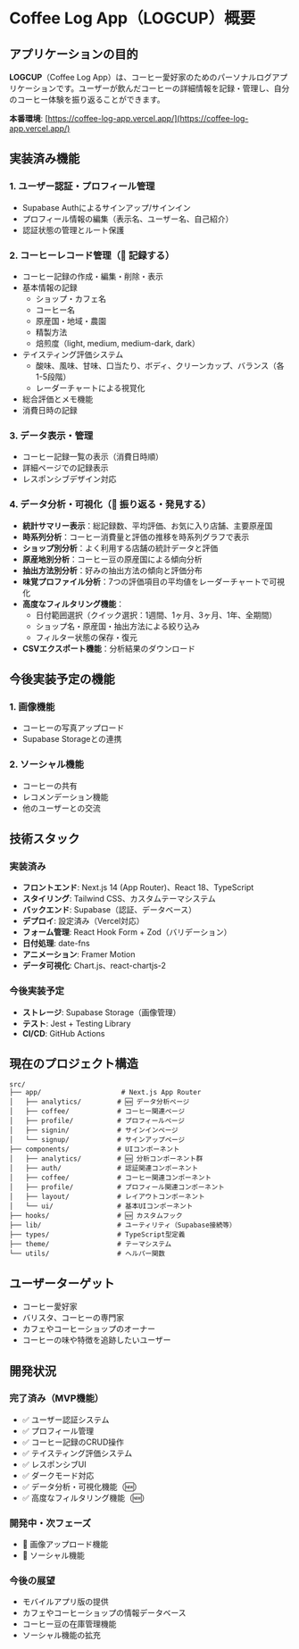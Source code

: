 # Coffee Log App（LOGCUP）概要

## アプリケーションの目的

**LOGCUP**（Coffee Log App）は、コーヒー愛好家のためのパーソナルログアプリケーションです。ユーザーが飲んだコーヒーの詳細情報を記録・管理し、自分のコーヒー体験を振り返ることができます。

**本番環境**: [https://coffee-log-app.vercel.app/](https://coffee-log-app.vercel.app/)

## 実装済み機能

### 1. **ユーザー認証・プロフィール管理**
   - Supabase Authによるサインアップ/サインイン
   - プロフィール情報の編集（表示名、ユーザー名、自己紹介）
   - 認証状態の管理とルート保護

### 2. **コーヒーレコード管理**（🎯 記録する）
   - コーヒー記録の作成・編集・削除・表示
   - 基本情報の記録
     - ショップ・カフェ名
     - コーヒー名
     - 原産国・地域・農園
     - 精製方法
     - 焙煎度（light, medium, medium-dark, dark）
   - テイスティング評価システム
     - 酸味、風味、甘味、口当たり、ボディ、クリーンカップ、バランス（各1-5段階）
     - レーダーチャートによる視覚化
   - 総合評価とメモ機能
   - 消費日時の記録

### 3. **データ表示・管理**
   - コーヒー記録一覧の表示（消費日時順）
   - 詳細ページでの記録表示
   - レスポンシブデザイン対応

### 4. **データ分析・可視化**（🎯 振り返る・発見する）
   - **統計サマリー表示**：総記録数、平均評価、お気に入り店舗、主要原産国
   - **時系列分析**：コーヒー消費量と評価の推移を時系列グラフで表示
   - **ショップ別分析**：よく利用する店舗の統計データと評価
   - **原産地別分析**：コーヒー豆の原産国による傾向分析
   - **抽出方法別分析**：好みの抽出方法の傾向と評価分布
   - **味覚プロファイル分析**：7つの評価項目の平均値をレーダーチャートで可視化
   - **高度なフィルタリング機能**：
     - 日付範囲選択（クイック選択：1週間、1ヶ月、3ヶ月、1年、全期間）
     - ショップ名・原産国・抽出方法による絞り込み
     - フィルター状態の保存・復元
   - **CSVエクスポート機能**：分析結果のダウンロード

## 今後実装予定の機能

### 1. **画像機能**
   - コーヒーの写真アップロード
   - Supabase Storageとの連携

### 2. **ソーシャル機能**
   - コーヒーの共有
   - レコメンデーション機能
   - 他のユーザーとの交流

## 技術スタック

### **実装済み**
- **フロントエンド**: Next.js 14 (App Router)、React 18、TypeScript
- **スタイリング**: Tailwind CSS、カスタムテーマシステム
- **バックエンド**: Supabase（認証、データベース）
- **デプロイ**: 設定済み（Vercel対応）
- **フォーム管理**: React Hook Form + Zod（バリデーション）
- **日付処理**: date-fns
- **アニメーション**: Framer Motion
- **データ可視化**: Chart.js、react-chartjs-2

### **今後実装予定**
- **ストレージ**: Supabase Storage（画像管理）
- **テスト**: Jest + Testing Library
- **CI/CD**: GitHub Actions

## 現在のプロジェクト構造

```
src/
├── app/                    # Next.js App Router
│   ├── analytics/         # 🆕 データ分析ページ
│   ├── coffee/            # コーヒー関連ページ
│   ├── profile/           # プロフィールページ
│   ├── signin/            # サインインページ
│   └── signup/            # サインアップページ
├── components/            # UIコンポーネント
│   ├── analytics/         # 🆕 分析コンポーネント群
│   ├── auth/              # 認証関連コンポーネント
│   ├── coffee/            # コーヒー関連コンポーネント
│   ├── profile/           # プロフィール関連コンポーネント
│   ├── layout/            # レイアウトコンポーネント
│   └── ui/                # 基本UIコンポーネント
├── hooks/                 # 🆕 カスタムフック
├── lib/                   # ユーティリティ（Supabase接続等）
├── types/                 # TypeScript型定義
├── theme/                 # テーマシステム
└── utils/                 # ヘルパー関数
```

## ユーザーターゲット

- コーヒー愛好家
- バリスタ、コーヒーの専門家
- カフェやコーヒーショップのオーナー
- コーヒーの味や特徴を追跡したいユーザー

## 開発状況

### **完了済み（MVP機能）**
- ✅ ユーザー認証システム
- ✅ プロフィール管理
- ✅ コーヒー記録のCRUD操作
- ✅ テイスティング評価システム
- ✅ レスポンシブUI
- ✅ ダークモード対応
- ✅ データ分析・可視化機能（🆕）
- ✅ 高度なフィルタリング機能（🆕）

### **開発中・次フェーズ**
- 🔄 画像アップロード機能
- 🔄 ソーシャル機能

### **今後の展望**
- モバイルアプリ版の提供
- カフェやコーヒーショップの情報データベース
- コーヒー豆の在庫管理機能
- ソーシャル機能の拡充 